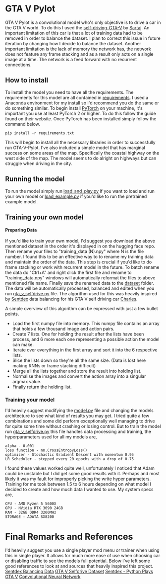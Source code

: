 # GTA V Pylot
GTA V Pylot is a convolutional model who's only objective is to drive a car in the GTA V world. To do this I used the [self-driving-GTA-V](https://huggingface.co/datasets/sartajbhuvaji/self-driving-GTA-V) by [Sartaj](https://github.com/SartajBhuvaji). An important limitation of this car is that a lot of training data had to be removed in order to balance the dataset. I plan to correct this issue in future iteration by changing how I decide to balance the dataset. Another important limitation is the lack of memory the network has, the network does not feature any frame stacking and as a result only acts on a single image at a time. The network is a feed forward with no recurrent connections.

## How to install
To install the model you need to have all the requirements. The requirements for this model are all contained in [requirements](./requirements.txt). I used a Anaconda environment for my install so I'd recommend you do the same or do something similar. To begin install [PyTorch](https://pytorch.org/get-started/locally/) on your machine, it's important you use at least PyTorch 2 or higher. To do this follow the guide found on their website.
Once PyTorch has been installed simply follow the command below.
```
pip install -r requirements.txt
```
This will begin to install all the necessary libraries in order to successfully run GTA-V-Pylot. I've also included a simple model that has marginal success on some areas of the map. Specifically the coastal highway on the west side of the map. The model seems to do alright on highways but can struggle when driving in the city. 

## Running the model
To run the model simply run [load_and_play.py](load_and_play.py) if you want to load and run your own model or [load_example.py](./model/load_example.py) if you'd like to run the pretrained example model.

## Training your own model

#### Preparing Data
If you'd like to train your own model, I'd suggest you download the above mentioned dataset in the order it's displayed in on the hugging face repo. Then rename your files to           "training_data (N).npy" where N is the file number. I found this to be an effective way to to rename my training data and maintain the order of the data. This step is crucial if you'd like to do frame stacking or work with recurrent model in the future. To batch rename the data do "Ctrl+A" and right click the first file and rename to "training_data.npy" windows will automatically reformat the files to above mentioned file name. Finally save the renamed data to the [dataset](./dataset) folder.
The data will be automatically processed, balanced and edited when you run [gta_v_selfdrive.py](gta_v_selfdrive.py)
file. The algorithm used for this was heavily inspired by [Sentdex](https://github.com/sentdex) data balancing for his GTA V self driving car [Charles](https://www.youtube.com/watch?v=ks4MPfMq8aQ&list=PLQVvvaa0QuDeETZEOy4VdocT7TOjfSA8a). 

A simple overview of this algorithm can be expressed with just a few bullet points.
 - Load the first numpy file into memory. This numpy file contains an array that holds a few thousand image and action pairs.
 - Create 7 lists. One for holding the result after the lists have been process, and 6 more each one representing a possible action the model can make.
 - Iterate over everything in the first array and sort it into the 6 respective lists.
 - Slice the lists down so they're all the same size. (Data is lost here making RNNs or frame stacking difficult)
 - Merge all the lists together and store the result into holding list.
 - Normalise the images and convert the action array into a singular argmax value.
 - Finally return the holding list.
### Training your model
I'd heavily suggest modifying the [model.py](model.py) file and changing the models architecture to see what kind of results you may get. I tried quite a few combinations and some did perform exceptionally well managing to drive for quite some time without crashing or losing control. But to train the model run [gta_v_selfdrive.py](gta_v_selfdrive.py) this file handles data processing and training, the hyperparameters used for all my models are,
```
alpha - 0.001
loss function - nn.CrossEntropyLoss()
optimizer - Stochastic Gradient Descent with momentum 0.95
LR Scheduler - stepped every 20 epochs with a drop of 0.75
```
I found these values worked quite well, unfortunately I noticed that Adam could be unstable but I did get some good results with it. Perhaps and most likely it was my fault for improperly picking the write hyper parameters. Training for me took between 1.5 to 6 hours depending on what model I decided to create and how much data I wanted to use. My system specs are,
```
CPU - AMD Ryzen 5 5600X
GPU - NVidia RTX 3090 24GB
RAM - 32GB DDR4 3200MHz
STORAGE - ADATA SX8200 
```

# Final Remarks and References
I'd heavily suggest you use a single player mod menu or trainer when using this in single player. It allows for much more ease of use when choosing car or disabling traffic to see the models full potential. Below I've left some good references to look at and sources that heavily inspired this project.
[Sentdex Balancing Data](https://www.youtube.com/watch?v=wIxUp-37jVY)
[GTA V Selfdrive Dataset](https://huggingface.co/datasets/sartajbhuvaji/self-driving-GTA-V)
[Sentdex - Python Plays GTA V](https://pythonprogramming.net/game-frames-open-cv-python-plays-gta-v/)
[Convolutional Neural Network](https://en.wikipedia.org/wiki/Convolutional_neural_network)
